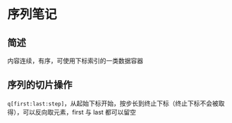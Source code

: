 # 序列笔记

## 简述

内容连续，有序，可使用下标索引的一类数据容器

## 序列的切片操作

```q[first:last:step]```，从起始下标开始，按步长到终止下标（终止下标不会被取得），可以反向取元素，first 与 last 都可以留空